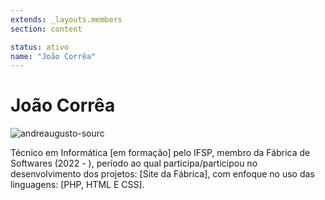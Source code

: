```yaml
---
extends: _layouts.members
section: content

status: ativo
name: "João Corrêa"
---
```


# João Corrêa

![andreaugusto-sourc]()

Técnico em Informática [em formação] pelo IFSP, membro da Fábrica de Softwares (2022 - ), período ao qual participa/participou no desenvolvimento dos projetos: [Site da Fábrica], com enfoque no uso das linguagens: [PHP, HTML E CSS].